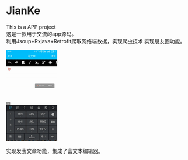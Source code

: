 # JianKe
This is a APP project <br> 
这是一款用于交流的app源码。 <br> 
利用Jsoup+Rxjava+Retrofit爬取网络端数据，实现爬虫技术 实现朋友圈功能。<br> 

![](/S70426-16374867_00_02_11__00_02_38.gif) <br> 

实现发表文章功能，集成了富文本编辑器。<br> 

